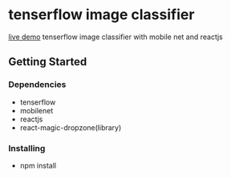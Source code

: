 # tenserflow image classifier
[live demo](https://5e0f75deed8bc62e278c4615--epic-bell-b706c1.netlify.com)
tenserflow image classifier with mobile net and reactjs

## Getting Started

### Dependencies

- tenserflow
- mobilenet
- reactjs
- react-magic-dropzone(library)

### Installing

- npm install
